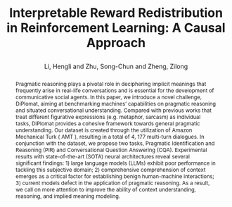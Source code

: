 ---
layout: pub
type: inproceedings
title: >
    Interpretable Reward Redistribution in Reinforcement Learning: A Causal Approach
author: Li, Hengli and Zhu, Song-Chun and Zheng, Zilong
arxiv: '2306.09030'
abbr: NeurIPS'23
correspondence: Zheng, Zilong
website: https://diplomat-dataset.github.io/
booktitle: The Thirty-Seventh Annual Conference on Neural Information Processing Systems (NeruIPS)
year: 2023
selected: true
code: https://github.com/diplomat-dataset/diplomat
abstract: >
    Pragmatic reasoning plays a pivotal role in deciphering implicit meanings that frequently arise in real-life conversations and is essential for the development of communicative social agents. In this paper, we introduce a novel challenge, DiPlomat, aiming at benchmarking machines’ capabilities on pragmatic reasoning and situated conversational understanding. Compared with previous works that treat different figurative expressions (e.g. metaphor, sarcasm) as individual tasks, DiPlomat provides a cohesive framework towards general pragmatic understanding. Our dataset is created through the utilization of Amazon Mechanical Turk ( AMT ), resulting in a total of 4, 177 multi-turn dialogues. In conjunction with the dataset, we propose two tasks, Pragmatic Identification and Reasoning (PIR) and Conversational Question Answering (CQA). Experimental results with state-of-the-art (SOTA) neural architectures reveal several significant findings: 1) large language models (LLMs) exhibit poor performance in tackling this subjective domain; 2) comprehensive comprehension of context emerges as a critical factor for establishing benign human-machine interactions; 3) current models defect in the application of pragmatic reasoning. As a result, we call on more attention to improve the ability of context understanding, reasoning, and implied meaning modeling.
bibtex: >
    @inproceedings{NEURIPS2023_402e1210,
        author = {Zhang, Yudi and Du, Yali and Huang, Biwei and Wang, Ziyan and Wang, Jun and Fang, Meng and Pechenizkiy, Mykola},
        booktitle = {The Thirty-Seventh Annual Conference on Neural Information Processing Systems (NeruIPS)},
        editor = {A. Oh and T. Neumann and A. Globerson and K. Saenko and M. Hardt and S. Levine},
        pages = {20208--20229},
        publisher = {Curran Associates, Inc.},
        title = {Interpretable Reward Redistribution in Reinforcement Learning: A Causal Approach},
        url = {https://proceedings.neurips.cc/paper_files/paper/2023/file/402e12102d6ec3ea3df40ce1b23d423a-Paper-Conference.pdf},
        volume = {36},
        year = {2023}
    }

---